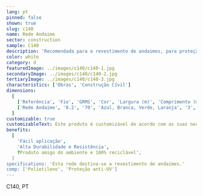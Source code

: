 ```yaml
---
lang: pt
pinned: false
shown: true
slug: c140
name: Rede Andaime
sector: construction
sample: C140
description: 'Recomendada para o revestimento de andaimes, para proteção dos trabalhadores e projecções de materiais, tintas e poeiras. Também controla a passagem da radiação solar, reduzindo-a consideravelmente, e protege contra a ação direta do vento.'
color: white
category: d
featuredImage: ../images/c140/c140-1.jpg
secondaryImage: ../images/c140/c140-2.jpg
tertiaryImage: ../images/c140/c140-3.jpg
characteristics: ['Obras', 'Construção Cívil']
dimensions:
  [
    ['Referência', 'Fio', 'GRMS', 'Cor', 'Largura (m)', 'Comprimento (m)'],
    ['Rede Andaime', '0.2', '70', 'Azul, Branca, Verde, Laranja', '3', '100'],
  ]
customizable: true
customizableText: Este produto é customizável de acordo com as suas necessidades. Contacte-nos para mais informações.
benefits:
  [
    'Fácil aplicação',
    'Alta Durabilidade e Resistência',
    ?Produto amigo do ambiente e 100% reciclável',
  ]
specifications: 'Esta rede destina-se a revestimento de andaimes.'
comp: ['Polietileno', 'Proteção anti-UV']
---
```


C140, PT
